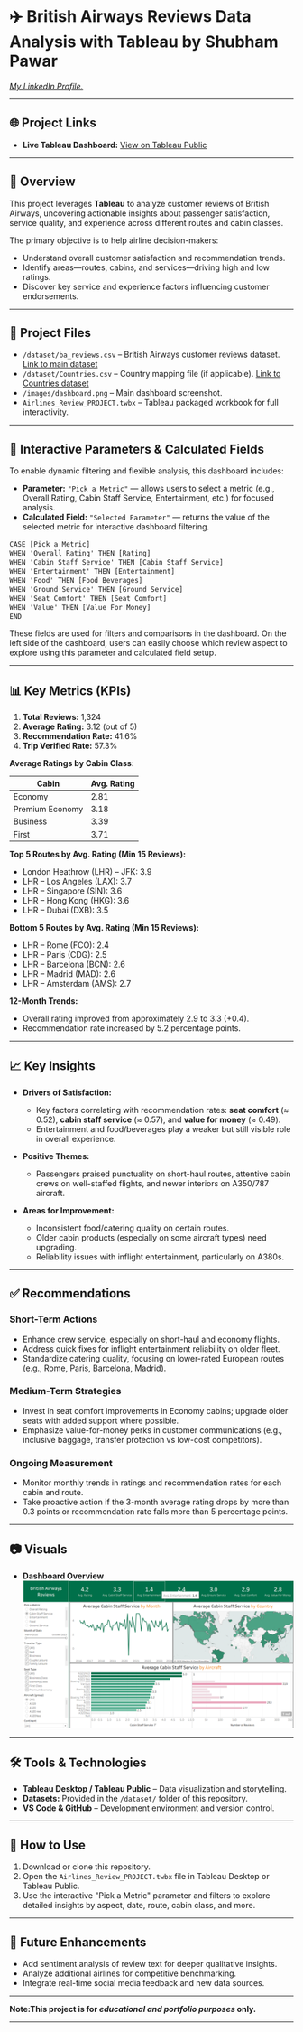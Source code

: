 
# ✈️ British Airways Reviews Data Analysis with Tableau by Shubham Pawar

*[My LinkedIn Profile.](https://www.linkedin.com/in/mjshubham21/)*

---

## 🌐 Project Links

- **Live Tableau Dashboard:** [View on Tableau Public](https://public.tableau.com/app/profile/shubham.pawar4669/viz/Airlines_Review_PROJECT/Dashboard?publish=yes)

---

## 📌 Overview

This project leverages **Tableau** to analyze customer reviews of British Airways, uncovering actionable insights about passenger satisfaction, service quality, and experience across different routes and cabin classes.

The primary objective is to help airline decision-makers:
- Understand overall customer satisfaction and recommendation trends.
- Identify areas—routes, cabins, and services—driving high and low ratings.
- Discover key service and experience factors influencing customer endorsements.

---

## 📁 Project Files

- `/dataset/ba_reviews.csv` – British Airways customer reviews dataset. [Link to main dataset](https://github.com/mjshubham21/BritishAirways_Tableau_Project/blob/main/dataset/ba_reviews.csv)
- `/dataset/Countries.csv` – Country mapping file (if applicable). [Link to Countries dataset](https://github.com/mjshubham21/BritishAirways_Tableau_Project/blob/main/dataset/Countries.csv)
- `/images/dashboard.png` – Main dashboard screenshot.
- `Airlines_Review_PROJECT.twbx` – Tableau packaged workbook for full interactivity.

---

## 🧩 Interactive Parameters & Calculated Fields

To enable dynamic filtering and flexible analysis, this dashboard includes:
- **Parameter:** `"Pick a Metric"` — allows users to select a metric (e.g., Overall Rating, Cabin Staff Service, Entertainment, etc.) for focused analysis.
- **Calculated Field:** `"Selected Parameter"` — returns the value of the selected metric for interactive dashboard filtering.
```
CASE [Pick a Metric]
WHEN 'Overall Rating' THEN [Rating]
WHEN 'Cabin Staff Service' THEN [Cabin Staff Service]
WHEN 'Entertainment' THEN [Entertainment]
WHEN 'Food' THEN [Food Beverages]
WHEN 'Ground Service' THEN [Ground Service]
WHEN 'Seat Comfort' THEN [Seat Comfort]
WHEN 'Value' THEN [Value For Money]
END
```

These fields are used for filters and comparisons in the dashboard. On the left side of the dashboard, users can easily choose which review aspect to explore using this parameter and calculated field setup.

---

## 📊 Key Metrics (KPIs)

1. **Total Reviews:** 1,324
2. **Average Rating:** 3.12 (out of 5)
3. **Recommendation Rate:** 41.6%
4. **Trip Verified Rate:** 57.3%

**Average Ratings by Cabin Class:**

| Cabin            | Avg. Rating |
|------------------|-------------|
| Economy          | 2.81        |
| Premium Economy  | 3.18        |
| Business         | 3.39        |
| First            | 3.71        |

**Top 5 Routes by Avg. Rating (Min 15 Reviews):**
- London Heathrow (LHR) – JFK: 3.9
- LHR – Los Angeles (LAX): 3.7
- LHR – Singapore (SIN): 3.6
- LHR – Hong Kong (HKG): 3.6
- LHR – Dubai (DXB): 3.5

**Bottom 5 Routes by Avg. Rating (Min 15 Reviews):**
- LHR – Rome (FCO): 2.4
- LHR – Paris (CDG): 2.5
- LHR – Barcelona (BCN): 2.6
- LHR – Madrid (MAD): 2.6
- LHR – Amsterdam (AMS): 2.7

**12-Month Trends:**
- Overall rating improved from approximately 2.9 to 3.3 (+0.4).
- Recommendation rate increased by 5.2 percentage points.

---

## 📈 Key Insights

- **Drivers of Satisfaction:**  
  - Key factors correlating with recommendation rates: **seat comfort** (≈ 0.52), **cabin staff service** (≈ 0.57), and **value for money** (≈ 0.49).
  - Entertainment and food/beverages play a weaker but still visible role in overall experience.

- **Positive Themes:**  
  - Passengers praised punctuality on short-haul routes, attentive cabin crews on well-staffed flights, and newer interiors on A350/787 aircraft.

- **Areas for Improvement:**  
  - Inconsistent food/catering quality on certain routes.
  - Older cabin products (especially on some aircraft types) need upgrading.
  - Reliability issues with inflight entertainment, particularly on A380s.

---

## ✅ Recommendations

### Short-Term Actions
- Enhance crew service, especially on short-haul and economy flights.
- Address quick fixes for inflight entertainment reliability on older fleet.
- Standardize catering quality, focusing on lower-rated European routes (e.g., Rome, Paris, Barcelona, Madrid).

### Medium-Term Strategies
- Invest in seat comfort improvements in Economy cabins; upgrade older seats with added support where possible.
- Emphasize value-for-money perks in customer communications (e.g., inclusive baggage, transfer protection vs low-cost competitors).

### Ongoing Measurement
- Monitor monthly trends in ratings and recommendation rates for each cabin and route.
- Take proactive action if the 3-month average rating drops by more than 0.3 points or recommendation rate falls more than 5 percentage points.

---

## 📷 Visuals

- **Dashboard Overview**  
  ![Dashboard](https://github.com/mjshubham21/BritishAirways_Tableau_Project/blob/main/images/dashboard.png)

---

## 🛠️ Tools & Technologies

- **Tableau Desktop / Tableau Public** – Data visualization and storytelling.
- **Datasets:** Provided in the `/dataset/` folder of this repository.
- **VS Code & GitHub** – Development environment and version control.

---

## 🚀 How to Use

1. Download or clone this repository.
2. Open the `Airlines_Review_PROJECT.twbx` file in Tableau Desktop or Tableau Public.
3. Use the interactive "Pick a Metric" parameter and filters to explore detailed insights by aspect, date, route, cabin class, and more.

---

## 📌 Future Enhancements

- Add sentiment analysis of review text for deeper qualitative insights.
- Analyze additional airlines for competitive benchmarking.
- Integrate real-time social media feedback and new data sources.

---

**Note:This project is for *educational and portfolio purposes* only.**

---